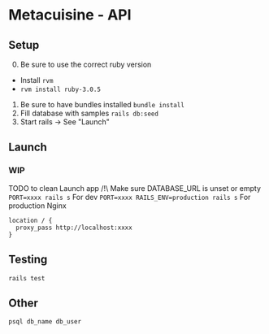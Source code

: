 # Metacuisine - API

## Setup

0. Be sure to use the correct ruby version
  - Install `rvm`
  - `rvm install ruby-3.0.5`
1. Be sure to have bundles installed
  `bundle install`
2. Fill database with samples
  `rails db:seed`
3. Start rails
  -> See "Launch"

## Launch

### WIP

TODO to clean
Launch app
/!\ Make sure DATABASE_URL is unset or empty
`PORT=xxxx rails s` For dev
`PORT=xxxx RAILS_ENV=production rails s` For production
Nginx 
```
location / {
  proxy_pass http://localhost:xxxx
}
```

## Testing

`rails test`

## Other

`psql db_name db_user`
